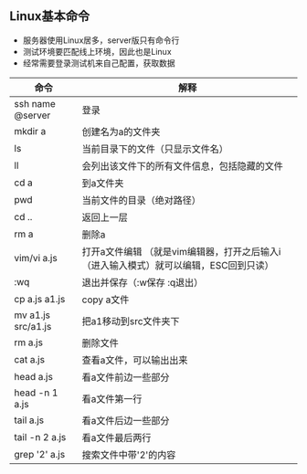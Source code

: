 ## Linux基本命令

- 服务器使用Linux居多，server版只有命令行
- 测试环境要匹配线上环境，因此也是Linux
- 经常需要登录测试机来自己配置，获取数据

| 命令               | 解释                                                         |
| ------------------ | ------------------------------------------------------------ |
| ssh name @server   | 登录                                                         |
| mkdir a            | 创建名为a的文件夹                                            |
| ls                 | 当前目录下的文件（只显示文件名）                             |
| ll                 | 会列出该文件下的所有文件信息，包括隐藏的文件                 |
| cd a               | 到a文件夹                                                    |
| pwd                | 当前文件的目录（绝对路径）                                   |
| cd ..              | 返回上一层                                                   |
| rm a               | 删除a                                                        |
| vim/vi a.js        | 打开a文件编辑 （就是vim编辑器，打开之后输入i（进入输入模式）就可以编辑，ESC回到只读） |
| :wq                | 退出并保存（:w保存 :q退出）                                  |
| cp a.js a1.js      | copy a文件                                                   |
| mv a1.js src/a1.js | 把a1移动到src文件夹下                                        |
| rm a.js            | 删除文件                                                     |
| cat a.js           | 查看a文件，可以输出出来                                      |
| head a.js          | 看a文件前边一些部分                                          |
| head -n 1 a.js     | 看a文件第一行                                                |
| tail a.js          | 看a文件后边一些部分                                          |
| tail -n 2 a.js     | 看a文件最后两行                                              |
| grep '2' a.js      | 搜索文件中带'2'的内容                                        |

